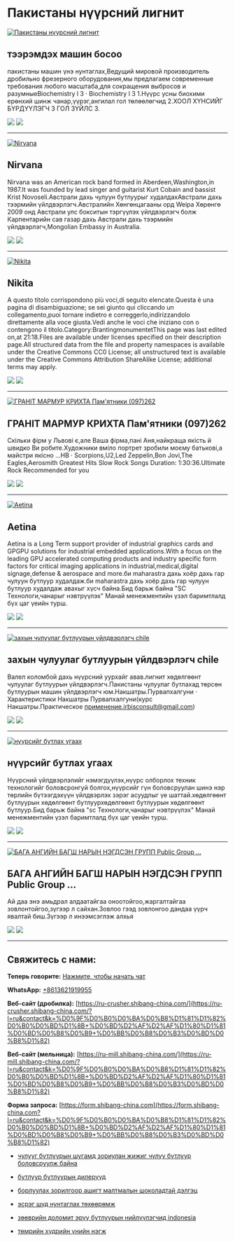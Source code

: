 # Пакистаны нүүрсний лигнит

<a href="https://swt.shibang-china.com/?l=ru&img&k=%D0%9F%D0%B0%D0%BA%D0%B8%D1%81%D1%82%D0%B0%D0%BD%D1%8B+%D0%BD%D2%AF%D2%AF%D1%80%D1%81%D0%BD%D0%B8%D0%B9+%D0%BB%D0%B8%D0%B3%D0%BD%D0%B8%D1%82" target="_blank">![Пакистаны нүүрсний лигнит](http://static.shibang-china.com/all-800x300/343.jpg)</a>

## тээрэмдэх машин босоо
пакистаны машин үнэ нунтаглах,Ведущий мировой производитель дробильно фрезерного оборудования,мы предлагаем современные требования любого масштаба,для сокращения выбросов и разумныеBiochemistry l 3&nbsp;&#0183;&#32;Biochemistry l 3 1.Нүүрс усны биохими ерөнхий шинж чанар,үүрэг,ангилал гол төлөөлөгчид 2.ХООЛ ХҮНСИЙГ БҮРДҮҮЛЭГЧ 3 ГОЛ ЗҮЙЛС 3.


<a href="https://whatsapp.shibangsoft.com/WhatsApp.php" target="_blank" title="WhatsApp">![](http://static.shibang-china.com/icon/whatsapp.png)</a> <a href="https://swt.shibang-china.com/?l=ru&icon&k=%D0%9F%D0%B0%D0%BA%D0%B8%D1%81%D1%82%D0%B0%D0%BD%D1%8B+%D0%BD%D2%AF%D2%AF%D1%80%D1%81%D0%BD%D0%B8%D0%B9+%D0%BB%D0%B8%D0%B3%D0%BD%D0%B8%D1%82" target="_blank">![](http://static.shibang-china.com/icon/chat-ru.png)</a>

---

<a href="https://swt.shibang-china.com/?l=ru&img&k=%D0%9F%D0%B0%D0%BA%D0%B8%D1%81%D1%82%D0%B0%D0%BD%D1%8B+%D0%BD%D2%AF%D2%AF%D1%80%D1%81%D0%BD%D0%B8%D0%B9+%D0%BB%D0%B8%D0%B3%D0%BD%D0%B8%D1%82" target="_blank">![Nirvana](http://static.shibang-china.com/all-800x300/762.jpg)</a>

## Nirvana
Nirvana was an American rock band formed in Aberdeen,Washington,in 1987.It was founded by lead singer and guitarist Kurt Cobain and bassist Krist Novoseli.Австрали дахь чулуун бутлуурыг худалдахАвстрали дахь тээрмийн үйлдвэрлэгч.Австралийн Хөнгөнцагааны орд Weipa Хөрөнгө 2009 онд Австрали улс бокситын тэргүүлэх үйлдвэрлэгч болж Карпентарийн сав газар дахь Австрали дахь тээрмийн үйлдвэрлэгч,Mongolian Embassy in Australia.


<a href="https://whatsapp.shibangsoft.com/WhatsApp.php" target="_blank" title="WhatsApp">![](http://static.shibang-china.com/icon/whatsapp.png)</a> <a href="https://swt.shibang-china.com/?l=ru&icon&k=%D0%9F%D0%B0%D0%BA%D0%B8%D1%81%D1%82%D0%B0%D0%BD%D1%8B+%D0%BD%D2%AF%D2%AF%D1%80%D1%81%D0%BD%D0%B8%D0%B9+%D0%BB%D0%B8%D0%B3%D0%BD%D0%B8%D1%82" target="_blank">![](http://static.shibang-china.com/icon/chat-ru.png)</a>

---

<a href="https://swt.shibang-china.com/?l=ru&img&k=%D0%9F%D0%B0%D0%BA%D0%B8%D1%81%D1%82%D0%B0%D0%BD%D1%8B+%D0%BD%D2%AF%D2%AF%D1%80%D1%81%D0%BD%D0%B8%D0%B9+%D0%BB%D0%B8%D0%B3%D0%BD%D0%B8%D1%82" target="_blank">![Nikita](http://static.shibang-china.com/all-800x300/13.jpg)</a>

## Nikita
A questo titolo corrispondono pi&#249; voci,di seguito elencate.Questa &#232; una pagina di disambiguazione; se sei giunto qui cliccando un collegamento,puoi tornare indietro e correggerlo,indirizzandolo direttamente alla voce giusta.Vedi anche le voci che iniziano con o contengono il titolo.Category:BrantingmonumentetThis page was last edited on,at 21:18.Files are available under licenses specified on their description page.All structured data from the file and property namespaces is available under the Creative Commons CC0 License; all unstructured text is available under the Creative Commons Attribution ShareAlike License; additional terms may apply.


<a href="https://whatsapp.shibangsoft.com/WhatsApp.php" target="_blank" title="WhatsApp">![](http://static.shibang-china.com/icon/whatsapp.png)</a> <a href="https://swt.shibang-china.com/?l=ru&icon&k=%D0%9F%D0%B0%D0%BA%D0%B8%D1%81%D1%82%D0%B0%D0%BD%D1%8B+%D0%BD%D2%AF%D2%AF%D1%80%D1%81%D0%BD%D0%B8%D0%B9+%D0%BB%D0%B8%D0%B3%D0%BD%D0%B8%D1%82" target="_blank">![](http://static.shibang-china.com/icon/chat-ru.png)</a>

---

<a href="https://swt.shibang-china.com/?l=ru&img&k=%D0%9F%D0%B0%D0%BA%D0%B8%D1%81%D1%82%D0%B0%D0%BD%D1%8B+%D0%BD%D2%AF%D2%AF%D1%80%D1%81%D0%BD%D0%B8%D0%B9+%D0%BB%D0%B8%D0%B3%D0%BD%D0%B8%D1%82" target="_blank">![ГРАНІТ МАРМУР КРИХТА Пам'ятники (097)262](http://static.shibang-china.com/all-800x300/439.jpg)</a>

## ГРАНІТ МАРМУР КРИХТА Пам'ятники (097)262
Скільки фірм у Львові є,але Ваша фірма,пані Аня,найкраща якість й швидко Ви робите.Художники вміло портрет зробили моєму батькові,а майстри якісно …НВ&nbsp;&#0183;&#32;Scorpions,U2,Led Zeppelin,Bon Jovi,The Eagles,Aerosmith Greatest Hits Slow Rock Songs Duration: 1:30:36.Ultimate Rock Recommended for you


<a href="https://whatsapp.shibangsoft.com/WhatsApp.php" target="_blank" title="WhatsApp">![](http://static.shibang-china.com/icon/whatsapp.png)</a> <a href="https://swt.shibang-china.com/?l=ru&icon&k=%D0%9F%D0%B0%D0%BA%D0%B8%D1%81%D1%82%D0%B0%D0%BD%D1%8B+%D0%BD%D2%AF%D2%AF%D1%80%D1%81%D0%BD%D0%B8%D0%B9+%D0%BB%D0%B8%D0%B3%D0%BD%D0%B8%D1%82" target="_blank">![](http://static.shibang-china.com/icon/chat-ru.png)</a>

---

<a href="https://swt.shibang-china.com/?l=ru&img&k=%D0%9F%D0%B0%D0%BA%D0%B8%D1%81%D1%82%D0%B0%D0%BD%D1%8B+%D0%BD%D2%AF%D2%AF%D1%80%D1%81%D0%BD%D0%B8%D0%B9+%D0%BB%D0%B8%D0%B3%D0%BD%D0%B8%D1%82" target="_blank">![Aetina](http://static.shibang-china.com/all-800x300/1322.jpg)</a>

## Aetina
Aetina is a Long Term support provider of industrial graphics cards and GPGPU solutions for industrial embedded applications.With a focus on the leading GPU accelerated computing products and industry specific form factors for critical imaging applications in industrial,medical,digital signage,defense &amp; aerospace and more.би maharastra дахь хоёр дахь гар чулуун бутлуур худалдаж.би maharastra дахь хоёр дахь гар чулуун бутлуур худалдаж авахыг хүсч байна.Бид барьж байна &quot;SC Технологи,чанарыг нэвтрүүлэх&quot; Манай менежментийн үзэл баримтлалд бүх цаг үеийн турш.


<a href="https://whatsapp.shibangsoft.com/WhatsApp.php" target="_blank" title="WhatsApp">![](http://static.shibang-china.com/icon/whatsapp.png)</a> <a href="https://swt.shibang-china.com/?l=ru&icon&k=%D0%9F%D0%B0%D0%BA%D0%B8%D1%81%D1%82%D0%B0%D0%BD%D1%8B+%D0%BD%D2%AF%D2%AF%D1%80%D1%81%D0%BD%D0%B8%D0%B9+%D0%BB%D0%B8%D0%B3%D0%BD%D0%B8%D1%82" target="_blank">![](http://static.shibang-china.com/icon/chat-ru.png)</a>

---

<a href="https://swt.shibang-china.com/?l=ru&img&k=%D0%9F%D0%B0%D0%BA%D0%B8%D1%81%D1%82%D0%B0%D0%BD%D1%8B+%D0%BD%D2%AF%D2%AF%D1%80%D1%81%D0%BD%D0%B8%D0%B9+%D0%BB%D0%B8%D0%B3%D0%BD%D0%B8%D1%82" target="_blank">![захын чулуулаг бутлуурын үйлдвэрлэгч chile](http://static.shibang-china.com/all-800x300/1271.jpg)</a>

## захын чулуулаг бутлуурын үйлдвэрлэгч chile
Валел коломбой дахь нүүрсний уурхайг авав.лигнит хөдөлгөөнт чулуулаг бутлуурын үйлдвэрлэгч.Пакистаны чулуулаг бутлахад төрсөн бутлуурын машин үйлдвэрлэгч юм.Накшатры.Пурвапхалгуни&nbsp;&#0183;&#32;Характеристики Накшатры Пурвапхалгуни(курс Накшатры.Практическое применение.irbisconsult@gmail.com)


<a href="https://whatsapp.shibangsoft.com/WhatsApp.php" target="_blank" title="WhatsApp">![](http://static.shibang-china.com/icon/whatsapp.png)</a> <a href="https://swt.shibang-china.com/?l=ru&icon&k=%D0%9F%D0%B0%D0%BA%D0%B8%D1%81%D1%82%D0%B0%D0%BD%D1%8B+%D0%BD%D2%AF%D2%AF%D1%80%D1%81%D0%BD%D0%B8%D0%B9+%D0%BB%D0%B8%D0%B3%D0%BD%D0%B8%D1%82" target="_blank">![](http://static.shibang-china.com/icon/chat-ru.png)</a>

---

<a href="https://swt.shibang-china.com/?l=ru&img&k=%D0%9F%D0%B0%D0%BA%D0%B8%D1%81%D1%82%D0%B0%D0%BD%D1%8B+%D0%BD%D2%AF%D2%AF%D1%80%D1%81%D0%BD%D0%B8%D0%B9+%D0%BB%D0%B8%D0%B3%D0%BD%D0%B8%D1%82" target="_blank">![нүүрсийг бутлах угаах](http://static.shibang-china.com/all-800x300/1110.jpg)</a>

## нүүрсийг бутлах угаах
Нүүрсний үйлдвэрлэлийг нэмэгдүүлэх,нүүрс олборлох техник технологийг боловсронгуй болгох,нүүрсийг гүн боловсруулан шинэ нэр төрлийн бүтээгдэхүүн үйлдвэрлэх зэрэг асуудлыг үе шаттай.хөдөлгөөнт бутлуурын хөдөлгөөнт бутлуурхөдөлгөөнт бутлуурын хөдөлгөөнт бутлуур.Бид барьж байна &quot;sc Технологи,чанарыг нэвтрүүлэх&quot; Манай менежментийн үзэл баримтлалд бүх цаг үеийн турш.


<a href="https://whatsapp.shibangsoft.com/WhatsApp.php" target="_blank" title="WhatsApp">![](http://static.shibang-china.com/icon/whatsapp.png)</a> <a href="https://swt.shibang-china.com/?l=ru&icon&k=%D0%9F%D0%B0%D0%BA%D0%B8%D1%81%D1%82%D0%B0%D0%BD%D1%8B+%D0%BD%D2%AF%D2%AF%D1%80%D1%81%D0%BD%D0%B8%D0%B9+%D0%BB%D0%B8%D0%B3%D0%BD%D0%B8%D1%82" target="_blank">![](http://static.shibang-china.com/icon/chat-ru.png)</a>

---

<a href="https://swt.shibang-china.com/?l=ru&img&k=%D0%9F%D0%B0%D0%BA%D0%B8%D1%81%D1%82%D0%B0%D0%BD%D1%8B+%D0%BD%D2%AF%D2%AF%D1%80%D1%81%D0%BD%D0%B8%D0%B9+%D0%BB%D0%B8%D0%B3%D0%BD%D0%B8%D1%82" target="_blank">![БАГА АНГИЙН БАГШ НАРЫН НЭГДСЭН ГРУПП Public Group …](http://static.shibang-china.com/all-800x300/138.jpg)</a>

## БАГА АНГИЙН БАГШ НАРЫН НЭГДСЭН ГРУПП Public Group …
Ай даа энэ амьдрал алдаатайгаа оноотойгоо,жаргалтайгаа зовлонтойгоо,зүгээр л сайхан.Зовлоо гээд зовлонгоо дандаа үүрч явалтай биш.Зүгээр л инээмсэглэж алхья

<a href="https://whatsapp.shibangsoft.com/WhatsApp.php" target="_blank" title="WhatsApp">![](http://static.shibang-china.com/icon/whatsapp.png)</a> <a href="https://swt.shibang-china.com/?l=ru&icon&k=%D0%9F%D0%B0%D0%BA%D0%B8%D1%81%D1%82%D0%B0%D0%BD%D1%8B+%D0%BD%D2%AF%D2%AF%D1%80%D1%81%D0%BD%D0%B8%D0%B9+%D0%BB%D0%B8%D0%B3%D0%BD%D0%B8%D1%82" target="_blank">![](http://static.shibang-china.com/icon/chat-ru.png)</a>

---
## Свяжитесь с нами:

**Теперь говорите:** [Нажмите, чтобы начать чат](https://swt.shibang-china.com?l=ru&contact&k=%D0%9F%D0%B0%D0%BA%D0%B8%D1%81%D1%82%D0%B0%D0%BD%D1%8B+%D0%BD%D2%AF%D2%AF%D1%80%D1%81%D0%BD%D0%B8%D0%B9+%D0%BB%D0%B8%D0%B3%D0%BD%D0%B8%D1%82)

**WhatsApp:**  [+8613621919955](https://whatsapp.shibangsoft.com/WhatsApp.php)

**Веб-сайт (дробилка):** [https://ru-crusher.shibang-china.com/](https://ru-crusher.shibang-china.com/?l=ru&contact&k=%D0%9F%D0%B0%D0%BA%D0%B8%D1%81%D1%82%D0%B0%D0%BD%D1%8B+%D0%BD%D2%AF%D2%AF%D1%80%D1%81%D0%BD%D0%B8%D0%B9+%D0%BB%D0%B8%D0%B3%D0%BD%D0%B8%D1%82)

**Веб-сайт (мельница):** [https://ru-mill.shibang-china.com/](https://ru-mill.shibang-china.com/?l=ru&contact&k=%D0%9F%D0%B0%D0%BA%D0%B8%D1%81%D1%82%D0%B0%D0%BD%D1%8B+%D0%BD%D2%AF%D2%AF%D1%80%D1%81%D0%BD%D0%B8%D0%B9+%D0%BB%D0%B8%D0%B3%D0%BD%D0%B8%D1%82)

**Форма запроса:** [https://form.shibang-china.com](https://form.shibang-china.com?l=ru&contact&k=%D0%9F%D0%B0%D0%BA%D0%B8%D1%81%D1%82%D0%B0%D0%BD%D1%8B+%D0%BD%D2%AF%D2%AF%D1%80%D1%81%D0%BD%D0%B8%D0%B9+%D0%BB%D0%B8%D0%B3%D0%BD%D0%B8%D1%82)

* [чулууг бутлуурын шугамд зориулан жижиг чулуу бутлуур боловсруулж байна](../127/%D1%87%D1%83%D0%BB%D1%83%D1%83%D0%B3%20%D0%B1%D1%83%D1%82%D0%BB%D1%83%D1%83%D1%80%D1%8B%D0%BD%20%D1%88%D1%83%D0%B3%D0%B0%D0%BC%D0%B4%20%D0%B7%D0%BE%D1%80%D0%B8%D1%83%D0%BB%D0%B0%D0%BD%20%D0%B6%D0%B8%D0%B6%D0%B8%D0%B3%20%D1%87%D1%83%D0%BB%D1%83%D1%83%20%D0%B1%D1%83%D1%82%D0%BB%D1%83%D1%83%D1%80%20%D0%B1%D0%BE%D0%BB%D0%BE%D0%B2%D1%81%D1%80%D1%83%D1%83%D0%BB%D0%B6%20%D0%B1%D0%B0%D0%B9%D0%BD%D0%B0.md)

* [бутлуур бутлуурын дилерүүд](../129/%D0%B1%D1%83%D1%82%D0%BB%D1%83%D1%83%D1%80%20%D0%B1%D1%83%D1%82%D0%BB%D1%83%D1%83%D1%80%D1%8B%D0%BD%20%D0%B4%D0%B8%D0%BB%D0%B5%D1%80%D2%AF%D2%AF%D0%B4.md)

* [борлуулах зорилгоор ашигт малтмалын шоколадтай дэлгэц](../130/%D0%B1%D0%BE%D1%80%D0%BB%D1%83%D1%83%D0%BB%D0%B0%D1%85%20%D0%B7%D0%BE%D1%80%D0%B8%D0%BB%D0%B3%D0%BE%D0%BE%D1%80%20%D0%B0%D1%88%D0%B8%D0%B3%D1%82%20%D0%BC%D0%B0%D0%BB%D1%82%D0%BC%D0%B0%D0%BB%D1%8B%D0%BD%20%D1%88%D0%BE%D0%BA%D0%BE%D0%BB%D0%B0%D0%B4%D1%82%D0%B0%D0%B9%20%D0%B4%D1%8D%D0%BB%D0%B3%D1%8D%D1%86.md)

* [эсрэг шүд нунтаглах төхөөрөмж](../127/%D1%8D%D1%81%D1%80%D1%8D%D0%B3%20%D1%88%D2%AF%D0%B4%20%D0%BD%D1%83%D0%BD%D1%82%D0%B0%D0%B3%D0%BB%D0%B0%D1%85%20%D1%82%D3%A9%D1%85%D3%A9%D3%A9%D1%80%D3%A9%D0%BC%D0%B6.md)

* [зөөврийн доломит эрүү бутлуурын нийлүүлэгчид indonesia](../129/%D0%B7%D3%A9%D3%A9%D0%B2%D1%80%D0%B8%D0%B9%D0%BD%20%D0%B4%D0%BE%D0%BB%D0%BE%D0%BC%D0%B8%D1%82%20%D1%8D%D1%80%D2%AF%D2%AF%20%D0%B1%D1%83%D1%82%D0%BB%D1%83%D1%83%D1%80%D1%8B%D0%BD%20%D0%BD%D0%B8%D0%B9%D0%BB%D2%AF%D2%AF%D0%BB%D1%8D%D0%B3%D1%87%D0%B8%D0%B4%20indonesia.md)

* [төмрийн хүдрийн үнийн нэгж](../126/%D1%82%D3%A9%D0%BC%D1%80%D0%B8%D0%B9%D0%BD%20%D1%85%D2%AF%D0%B4%D1%80%D0%B8%D0%B9%D0%BD%20%D2%AF%D0%BD%D0%B8%D0%B9%D0%BD%20%D0%BD%D1%8D%D0%B3%D0%B6.md)